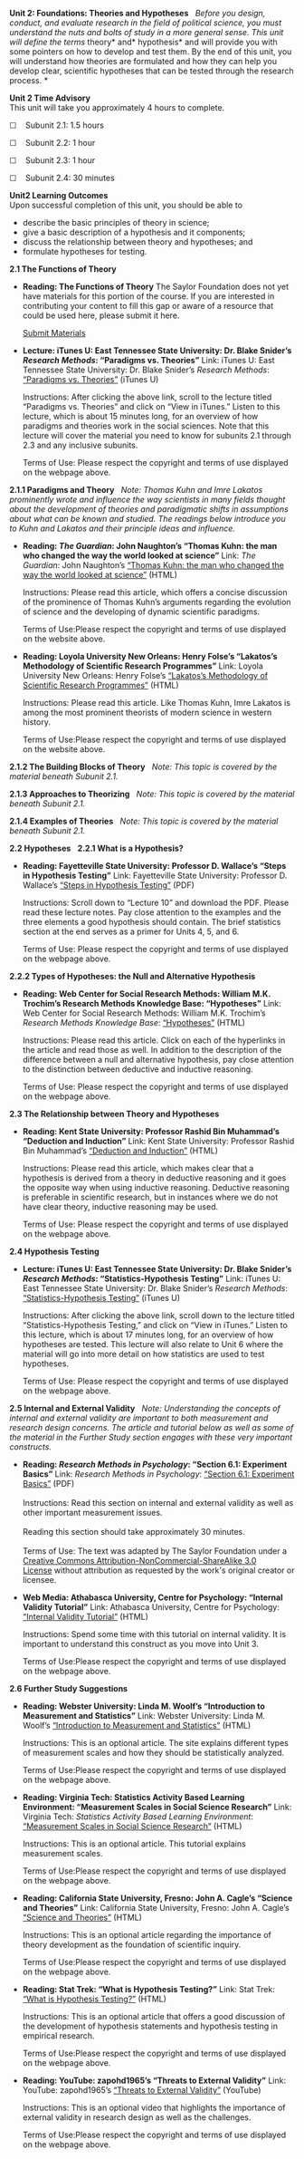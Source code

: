 **Unit 2: Foundations: Theories and Hypotheses** <span id="2"></span> 
*Before you design, conduct, and evaluate research in the field of
political science, you must understand the nuts and bolts of study in a
more general sense. This unit will define the terms* theory* and*
hypothesis* and will provide you with some pointers on how to develop
and test them. By the end of this unit, you will understand how theories
are formulated and how they can help you develop clear, scientific
hypotheses that can be tested through the research process. *

**Unit 2 Time Advisory**  
This unit will take you approximately 4 hours to complete.  
  
 ☐    Subunit 2.1: 1.5 hours  
  
 ☐    Subunit 2.2: 1 hour  
  
 ☐    Subunit 2.3: 1 hour  
  
 ☐    Subunit 2.4: 30 minutes

**Unit2 Learning Outcomes**  
Upon successful completion of this unit, you should be able to
-   describe the basic principles of theory in science;
-   give a basic description of a hypothesis and it components;
-   discuss the relationship between theory and hypotheses; and
-   formulate hypotheses for testing.

**2.1 The Functions of Theory** <span id="2.1"></span> 
-   **Reading: The Functions of Theory**
    The Saylor Foundation does not yet have materials for this portion
    of the course. If you are interested in contributing your content to
    fill this gap or aware of a resource that could be used here, please
    submit it here.

    [Submit Materials](/contribute/)

-   **Lecture: iTunes U: East Tennessee State University: Dr. Blake
    Snider’s *Research Methods*: “Paradigms vs. Theories”**
    Link: iTunes U: East Tennessee State University: Dr. Blake Snider’s
    *Research Methods*: [“Paradigms vs.
    Theories”](http://itunes.apple.com/WebObjects/MZStore.woa/wa/viewPodcast?id=384931206)
    (iTunes U)  
      
     Instructions: After clicking the above link, scroll to the lecture
    titled “Paradigms vs. Theories” and click on “View in iTunes.”
    Listen to this lecture, which is about 15 minutes long, for an
    overview of how paradigms and theories work in the social sciences.
    Note that this lecture will cover the material you need to know for
    subunits 2.1 through 2.3 and any inclusive subunits.  
      
     Terms of Use: Please respect the copyright and terms of use
    displayed on the webpage above.

**2.1.1 Paradigms and Theory** <span id="2.1.1"></span> 
*Note: Thomas Kuhn and Imre Lakatos prominently wrote and influence the
way scientists in many fields thought about the development of theories
and paradigmatic shifts in assumptions about what can be known and
studied. The readings below introduce you to Kuhn and Lakatos and their
principle ideas and influence.*

-   **Reading: *The Guardian*: John Naughton’s “Thomas Kuhn: the man who
    changed the way the world looked at science”**
    Link: *The Guardian*: John Naughton’s [“Thomas Kuhn: the man who
    changed the way the world looked at
    science”](http://www.guardian.co.uk/science/2012/aug/19/thomas-kuhn-structure-scientific-revolutions) (HTML)  
      
     Instructions: Please read this article, which offers a concise
    discussion of the prominence of Thomas Kuhn’s arguments regarding
    the evolution of science and the developing of dynamic scientific
    paradigms.  
      
     Terms of Use:Please respect the copyright and terms of use
    displayed on the website above.

-   **Reading: Loyola University New Orleans: Henry Folse’s “Lakatos’s
    Methodology of Scientific Research Programmes”**
    Link: Loyola University New Orleans: Henry Folse’s [“Lakatos’s
    Methodology of Scientific Research
    Programmes”](http://www.loyno.edu/~folse/Lakatos.html) (HTML)  
      
     Instructions: Please read this article. Like Thomas Kuhn, Imre
    Lakatos is among the most prominent theorists of modern science in
    western history.  
      
     Terms of Use:Please respect the copyright and terms of use
    displayed on the website above.

**2.1.2 The Building Blocks of Theory** <span id="2.1.2"></span> 
*Note: This topic is covered by the material beneath Subunit 2.1.*

**2.1.3 Approaches to Theorizing** <span id="2.1.3"></span> 
*Note: This topic is covered by the material beneath Subunit 2.1.*

**2.1.4 Examples of Theories** <span id="2.1.4"></span> 
*Note: This topic is covered by the material beneath Subunit 2.1.*

**2.2 Hypotheses** <span id="2.2"></span> 
**2.2.1 What is a Hypothesis?** <span id="2.2.1"></span> 
-   **Reading: Fayetteville State University: Professor D. Wallace’s
    “Steps in Hypothesis Testing”**
    Link: Fayetteville State University: Professor D. Wallace’s [“Steps
    in Hypothesis
    Testing”](http://faculty.uncfsu.edu/dwallace/notes.html) (PDF)  
      
     Instructions: Scroll down to “Lecture 10” and download the PDF.
    Please read these lecture notes. Pay close attention to the examples
    and the three elements a good hypothesis should contain. The brief
    statistics section at the end serves as a primer for Units 4, 5, and
    6.  
      
     Terms of Use: Please respect the copyright and terms of use
    displayed on the webpage above.

**2.2.2 Types of Hypotheses: the Null and Alternative Hypothesis** <span
id="2.2.2"></span> 
-   **Reading: Web Center for Social Research Methods: William M.K.
    Trochim’s Research Methods Knowledge Base: “Hypotheses”**
    Link: Web Center for Social Research Methods: William M.K. Trochim’s
    *Research Methods Knowledge Base*:
    [“Hypotheses”](http://www.socialresearchmethods.net/kb/hypothes.php)
    (HTML)  
      
     Instructions: Please read this article. Click on each of the
    hyperlinks in the article and read those as well. In addition to the
    description of the difference between a null and alternative
    hypothesis, pay close attention to the distinction between deductive
    and inductive reasoning.  
      
     Terms of Use: Please respect the copyright and terms of use
    displayed on the webpage above.

**2.3 The Relationship between Theory and Hypotheses** <span
id="2.3"></span> 
-   **Reading: Kent State University: Professor Rashid Bin Muhammad’s
    “Deduction and Induction”**
    Link: Kent State University: Professor Rashid Bin Muhammad’s
    [“Deduction and
    Induction”](http://www.personal.kent.edu/~rmuhamma/Algorithms/MyAlgorithms/DeductInduct.htm)
    (HTML)  
      
     Instructions: Please read this article, which makes clear that a
    hypothesis is derived from a theory in deductive reasoning and it
    goes the opposite way when using inductive reasoning. Deductive
    reasoning is preferable in scientific research, but in instances
    where we do not have clear theory, inductive reasoning may be
    used.  
      
     Terms of Use: Please respect the copyright and terms of use
    displayed on the webpage above.

**2.4 Hypothesis Testing** <span id="2.4"></span> 
-   **Lecture: iTunes U: East Tennessee State University: Dr. Blake
    Snider’s *Research Methods*: “Statistics-Hypothesis Testing”**
    Link: iTunes U: East Tennessee State University: Dr. Blake Snider’s
    *Research Methods*: [“Statistics-Hypothesis
    Testing”](http://itunes.apple.com/hn/itunes-u/dr.-sniders-research-methods/id384931184)
    (iTunes U)  
      
     Instructions: After clicking the above link, scroll down to the
    lecture titled “Statistics-Hypothesis Testing,” and click on “View
    in iTunes.” Listen to this lecture, which is about 17 minutes long,
    for an overview of how hypotheses are tested. This lecture will also
    relate to Unit 6 where the material will go into more detail on how
    statistics are used to test hypotheses.  
      
     Terms of Use: Please respect the copyright and terms of use
    displayed on the webpage above.

**2.5 Internal and External Validity** <span id="2.5"></span> 
*Note: Understanding the concepts of internal and external validity are
important to both measurement and research design concerns. The article
and tutorial below as well as some of the material in the Further Study
section engages with these very important constructs.*

-   **Reading: *Research Methods in Psychology*: “Section 6.1:
    Experiment Basics”**
    Link: *Research Methods in Psychology*: [“Section 6.1: Experiment
    Basics”](http://www.saylor.org/site/textbooks/Research%20Methods%20in%20Psychology.pdf) (PDF)  
        
     Instructions: Read this section on internal and external validity
    as well as other important measurement issues.  
        
     Reading this section should take approximately 30 minutes.  
        
     Terms of Use: The text was adapted by The Saylor Foundation under a
    [Creative Commons Attribution-NonCommercial-ShareAlike 3.0
    License](http://creativecommons.org/licenses/by-nc-sa/3.0/) without
    attribution as requested by the work's original creator or licensee.

-   **Web Media: Athabasca University, Centre for Psychology: “Internal
    Validity Tutorial”**
    Link: Athabasca University, Centre for Psychology: [“Internal
    Validity
    Tutorial”](http://psych.athabascau.ca/html/Validity/index.shtml) (HTML)  
      
     Instructions: Spend some time with this tutorial on internal
    validity. It is important to understand this construct as you move
    into Unit 3.  
      
     Terms of Use:Please respect the copyright and terms of use
    displayed on the webpage above.

**2.6 Further Study Suggestions** <span id="2.6"></span> 
-   **Reading: Webster University: Linda M. Woolf’s “Introduction to
    Measurement and Statistics”**
    Link: Webster University: Linda M. Woolf’s [“Introduction to
    Measurement and
    Statistics”](http://www2.webster.edu/~woolflm/statistics.html) (HTML)  
      
     Instructions: This is an optional article. The site explains
    different types of measurement scales and how they should be
    statistically analyzed.  
      
     Terms of Use:Please respect the copyright and terms of use
    displayed on the webpage above.

-   **Reading: Virginia Tech: Statistics Activity Based Learning
    Environment: “Measurement Scales in Social Science Research”**
    Link: Virginia Tech: *Statistics Activity Based Learning
    Environment*: [“Measurement Scales in Social Science
    Research”](http://simon.cs.vt.edu/SoSci/converted/Measurement/)
    (HTML)  
      
     Instructions: This is an optional article. This tutorial explains
    measurement scales.  
      
     Terms of Use:Please respect the copyright and terms of use
    displayed on the webpage above.

-   **Reading: California State University, Fresno: John A. Cagle’s
    “Science and Theories”**
    Link: California State University, Fresno: John A. Cagle’s [“Science
    and
    Theories”](http://zimmer.csufresno.edu/~johnca/spch100/science.htm) (HTML)  
      
     Instructions: This is an optional article regarding the importance
    of theory development as the foundation of scientific inquiry.  
      
     Terms of Use:Please respect the copyright and terms of use
    displayed on the webpage above.

-   **Reading: Stat Trek: “What is Hypothesis Testing?”**
    Link: Stat Trek: [“What is Hypothesis
    Testing?”](http://stattrek.com/hypothesis-test/hypothesis-testing.aspx)
    (HTML)  
      
     Instructions: This is an optional article that offers a good
    discussion of the development of hypothesis statements and
    hypothesis testing in empirical research.  
      
     Terms of Use:Please respect the copyright and terms of use
    displayed on the webpage above.

-   **Reading: YouTube: zapohd1965’s “Threats to External Validity”**
    Link: YouTube: zapohd1965’s [“Threats to External
    Validity”](http://www.youtube.com/watch?v=dfZ_FjLD7JM&playnext=1&list=PLA36091AAFDF4E550&feature=results_video)
    (YouTube)  
      
     Instructions: This is an optional video that highlights the
    importance of external validity in research design as well as the
    challenges.  
      
     Terms of Use:Please respect the copyright and terms of use
    displayed on the webpage above.


